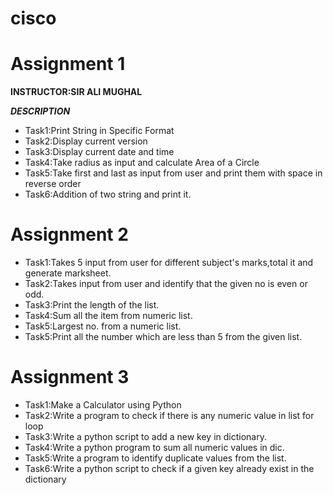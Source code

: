  # cisco

# Assignment 1 

**INSTRUCTOR:SIR ALI MUGHAL**

***DESCRIPTION***

- Task1:Print String in Specific Format
- Task2:Display current version
- Task3:Display current date and time
- Task4:Take radius as input and calculate Area of a Circle
- Task5:Take first and last as input from user and print them with space in reverse order
- Task6:Addition of two string and print it.

# Assignment 2

- Task1:Takes 5 input from user for different subject's marks,total it and generate marksheet.
- Task2:Takes input from user and identify that the given no is even or odd.
- Task3:Print the length of the list.
- Task4:Sum all the item from numeric list.
- Task5:Largest no. from a numeric list.
- Task5:Print all the number which are less than 5 from the given list.

# Assignment 3
- Task1:Make a Calculator using Python 
- Task2:Write a program to check if there is any numeric value in list for loop
- Task3:Write a python script to add a new key in dictionary.
- Task4:Write a python program to sum all numeric values in dic.
- Task5:Write a program to identify duplicate values from the list.
- Task6:Write a python script to check if a given key already exist in the dictionary
